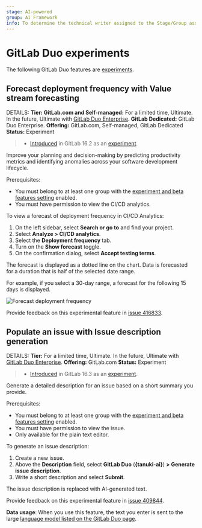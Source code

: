```yaml
---
stage: AI-powered
group: AI Framework
info: To determine the technical writer assigned to the Stage/Group associated with this page, see https://handbook.gitlab.com/handbook/product/ux/technical-writing/#assignments
---
```


# GitLab Duo experiments

The following GitLab Duo features are
[experiments](../../policy/experiment-beta-support.md#experiment).

## Forecast deployment frequency with Value stream forecasting

DETAILS:
**Tier: GitLab.com and Self-managed:** For a limited time, Ultimate. In the future, Ultimate with [GitLab Duo Enterprise](../../subscriptions/subscription-add-ons.md). **GitLab Dedicated:** GitLab Duo Enterprise.
**Offering:** GitLab.com, Self-managed, GitLab Dedicated
**Status:** Experiment

> - [Introduced](https://gitlab.com/groups/gitlab-org/-/epics/10228) in GitLab 16.2 as an [experiment](../../policy/experiment-beta-support.md#experiment).

Improve your planning and decision-making by predicting productivity metrics and
identifying anomalies across your software development lifecycle.

Prerequisites:

- You must belong to at least one group with the [experiment and beta features setting](turn_on_off.md#turn-on-beta-and-experimental-features) enabled.
- You must have permission to view the CI/CD analytics.

To view a forecast of deployment frequency in CI/CD Analytics:

1. On the left sidebar, select **Search or go to** and find your project.
1. Select **Analyze > CI/CD analytics**.
1. Select the **Deployment frequency** tab.
1. Turn on the **Show forecast** toggle.
1. On the confirmation dialog, select **Accept testing terms**.

The forecast is displayed as a dotted line on the chart. Data is forecasted for
a duration that is half of the selected date range.

For example, if you select a 30-day range, a forecast for the following 15 days
is displayed.

![Forecast deployment frequency](img/forecast_deployment_frequency.png)

Provide feedback on this experimental feature in [issue 416833](https://gitlab.com/gitlab-org/gitlab/-/issues/416833).

## Populate an issue with Issue description generation

DETAILS:
**Tier:** For a limited time, Ultimate. In the future, Ultimate with [GitLab Duo Enterprise](../../subscriptions/subscription-add-ons.md).
**Offering:** GitLab.com
**Status:** Experiment

> - [Introduced](https://gitlab.com/groups/gitlab-org/-/epics/10762) in GitLab 16.3 as an [experiment](../../policy/experiment-beta-support.md#experiment).

Generate a detailed description for an issue based on a short summary you provide.

Prerequisites:

- You must belong to at least one group with the [experiment and beta features setting](turn_on_off.md#turn-on-beta-and-experimental-features) enabled.
- You must have permission to view the issue.
- Only available for the plain text editor.

To generate an issue description:

1. Create a new issue.
1. Above the **Description** field, select **GitLab Duo** (**{tanuki-ai}**) **> Generate issue description**.
1. Write a short description and select **Submit**.

The issue description is replaced with AI-generated text.

Provide feedback on this experimental feature in [issue 409844](https://gitlab.com/gitlab-org/gitlab/-/issues/409844).

**Data usage**: When you use this feature, the text you enter is sent to
the large [language model listed on the GitLab Duo page](index.md#issue-description-generation).
